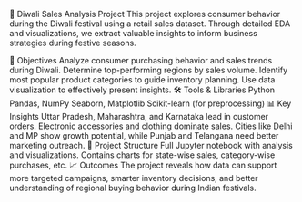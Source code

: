 🎉 Diwali Sales Analysis Project
This project explores consumer behavior during the Diwali festival using a retail sales dataset. Through detailed EDA and visualizations, we extract valuable insights to inform business strategies during festive seasons.

📌 Objectives
Analyze consumer purchasing behavior and sales trends during Diwali.
Determine top-performing regions by sales volume.
Identify most popular product categories to guide inventory planning.
Use data visualization to effectively present insights.
🛠️ Tools & Libraries
Python
Pandas, NumPy
Seaborn, Matplotlib
Scikit-learn (for preprocessing)
📊 Key Insights
Uttar Pradesh, Maharashtra, and Karnataka lead in customer orders.
Electronic accessories and clothing dominate sales.
Cities like Delhi and MP show growth potential, while Punjab and Telangana need better marketing outreach.
📁 Project Structure
Full Jupyter notebook with analysis and visualizations.
Contains charts for state-wise sales, category-wise purchases, etc.
📈 Outcomes
The project reveals how data can support more targeted campaigns, smarter inventory decisions, and better understanding of regional buying behavior during Indian festivals.

